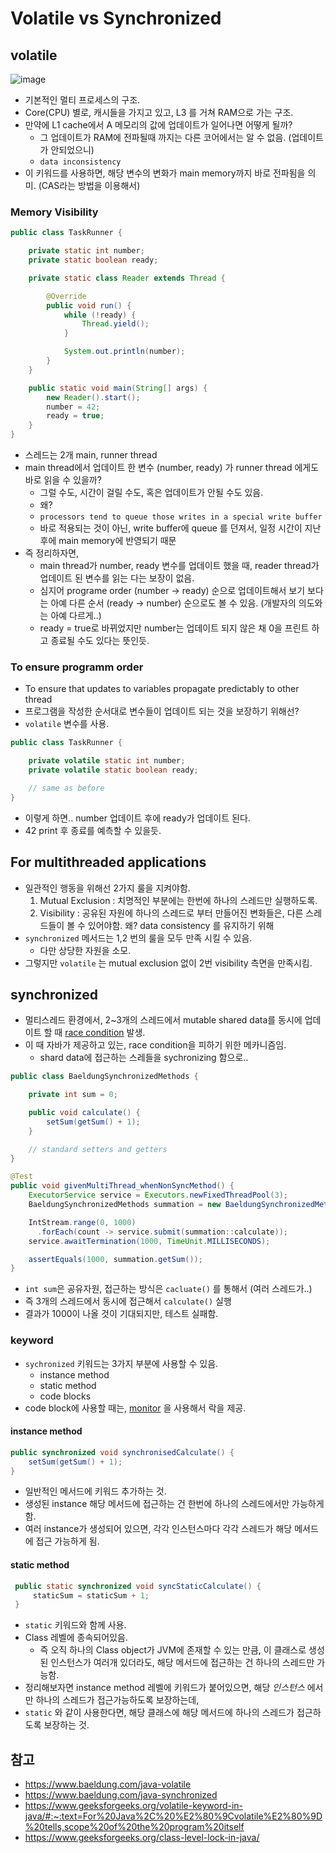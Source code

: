 # Volatile vs Synchronized

## volatile

![image](https://www.baeldung.com/wp-content/uploads/2017/08/cpu.png)

- 기본적인 멀티 프로세스의 구조.
- Core(CPU) 별로, 캐시들을 가지고 있고, L3 를 거쳐 RAM으로 가는 구조.
- 만약에 L1 cache에서 A 메모리의 값에 업데이트가 일어나면 어떻게 될까?
  - 그 업데이트가 RAM에 전파될때 까지는 다른 코어에서는 알 수 없음. (업데이트가 안되었으니)
  - `data inconsistency`
- 이 키워드를 사용하면, 해당 변수의 변화가 main memory까지 바로 전파됨을 의미. (CAS라는 방법을 이용해서)

### Memory Visibility

```java
public class TaskRunner {

    private static int number;
    private static boolean ready;

    private static class Reader extends Thread {

        @Override
        public void run() {
            while (!ready) {
                Thread.yield();
            }

            System.out.println(number);
        }
    }

    public static void main(String[] args) {
        new Reader().start();
        number = 42;
        ready = true;
    }
}
```

- 스레드는 2개 main, runner thread
- main thread에서 업데이트 한 변수 (number, ready) 가 runner thread 에게도 바로 읽을 수 있을까?
  - 그럴 수도, 시간이 걸릴 수도, 혹은 업데이트가 안될 수도 있음.
  - 왜?
  - `processors tend to queue those writes in a special write buffer`
  - 바로 적용되는 것이 아닌, write buffer에 queue 를 던져서, 일정 시간이 지난 후에 main memory에 반영되기 때문
- 즉 정리하자면,
  - main thread가 number, ready 변수를 업데이트 했을 때, reader thread가 업데이트 된 변수를 읽는 다는 보장이 없음.
  - 심지어 programe order (number -> ready) 순으로 업데이트해서 보기 보다는 아예 다른 순서 (ready -> number) 순으로도 볼 수 있음. (개발자의 의도와는 아예 다르게..)
  - ready = true로 바뀌었지만 number는 업데이트 되지 않은 채 0을 프린트 하고 종료될 수도 있다는 뜻인듯.

### To ensure programm order

- To ensure that updates to variables propagate predictably to other thread
- 프로그램을 작성한 순서대로 변수들이 업데이트 되는 것을 보장하기 위해선?
- `volatile` 변수를 사용.

```java
public class TaskRunner {

    private volatile static int number;
    private volatile static boolean ready;

    // same as before
}
```

- 이렇게 하면.. number 업데이트 후에 ready가 업데이트 된다.
- 42 print 후 종료를 예측할 수 있을듯.

## For multithreaded applications

- 일관적인 행동을 위해선 2가지 룰을 지켜야함.
    1. Mutual Exclusion : 치명적인 부분에는 한번에 하나의 스레드만 실행하도록.
    2. Visibility : 공유된 자원에 하나의 스레드로 부터 만들어진 변화들은, 다른 스레드들이 볼 수 있어야함. 왜? data consistency 를 유지하기 위해
- `synchronized` 메서드는 1,2 번의 룰을 모두 만족 시킬 수 있음.
  - 다만 상당한 자원을 소모.
- 그렇지만 `volatile` 는 mutual exclusion 없이 2번 visibility 측면을 만족시킴.

## synchronized

- 멀티스레드 환경에서, 2~3개의 스레드에서 mutable shared data를 동시에 업데이트 할 때 [race condition](https://www.baeldung.com/cs/race-conditions) 발생.
- 이 때 자바가 제공하고 있는, race condition을 피하기 위한 메카니즘임.
  - shard data에 접근하는 스레들을 sychronizing 함으로..

```java
public class BaeldungSynchronizedMethods {

    private int sum = 0;

    public void calculate() {
        setSum(getSum() + 1);
    }

    // standard setters and getters
}

@Test
public void givenMultiThread_whenNonSyncMethod() {
    ExecutorService service = Executors.newFixedThreadPool(3);
    BaeldungSynchronizedMethods summation = new BaeldungSynchronizedMethods();

    IntStream.range(0, 1000)
      .forEach(count -> service.submit(summation::calculate));
    service.awaitTermination(1000, TimeUnit.MILLISECONDS);

    assertEquals(1000, summation.getSum());
}

```

- `int sum`은 공유자원, 접근하는 방식은 `cacluate()` 를 통해서 (여러 스레드가..)
- 즉 3개의 스레드에서 동시에 접근해서 `calculate()` 실행
- 결과가 1000이 나올 것이 기대되지만, 테스트 실패함.

### keyword

- `sychronized` 키워드는 3가지 부분에 사용할 수 있음.
  - instance method
  - static method
  - code blocks
- code block에 사용할 때는, [monitor](https://www.baeldung.com/cs/monitor) 을 사용해서 락을 제공.

#### instance method

```java
public synchronized void synchronisedCalculate() {
    setSum(getSum() + 1);
}
```

- 일반적인 메서드에 키워드 추가하는 것.
- 생성된 instance 해당 메서드에 접근하는 건 한번에 하나의 스레드에서만 가능하게함.
- 여러 instance가 생성되어 있으면, 각각 인스턴스마다 각각 스레드가 해당 메서드에 접근 가능하게 됨.

#### static method

```java
 public static synchronized void syncStaticCalculate() {
     staticSum = staticSum + 1;
 }
```

- `static` 키워드와 함께 사용.
- Class 레벨에 종속되어있음.
  - 즉 오직 하나의 Class object가 JVM에 존재할 수 있는 만큼, 이 클래스로 생성된 인스턴스가 여러개 있더라도, 해당 메서드에 접근하는 건 하나의 스레드만 가능함.
- 정리해보자면 instance method 레벨에 키워드가 붙어있으면, 해당 *인스턴스* 에서만 하나의 스레드가 접근가능하도록 보장하는데,
- `static` 와 같이 사용한다면, 해당 클래스에 해당 메서드에 하나의 스레드가 접근하도록 보장하는 것.

## 참고

- <https://www.baeldung.com/java-volatile>
- <https://www.baeldung.com/java-synchronized>
- <https://www.geeksforgeeks.org/volatile-keyword-in-java/#:~:text=For%20Java%2C%20%E2%80%9Cvolatile%E2%80%9D%20tells,scope%20of%20the%20program%20itself>
- <https://www.geeksforgeeks.org/class-level-lock-in-java/>
